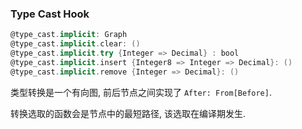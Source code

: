 ### Type Cast Hook

```scala
@type_cast.implicit: Graph
@type_cast.implicit.clear: ()
@type_cast.implicit.try {Integer => Decimal} : bool
@type_cast.implicit.insert {Integer8 => Integer => Decimal}: ()
@type_cast.implicit.remove {Integer => Decimal}: ()
```


类型转换是一个有向图, 前后节点之间实现了 `After: From[Before]`.

转换选取的函数会是节点中的最短路径, 该选取在编译期发生.
